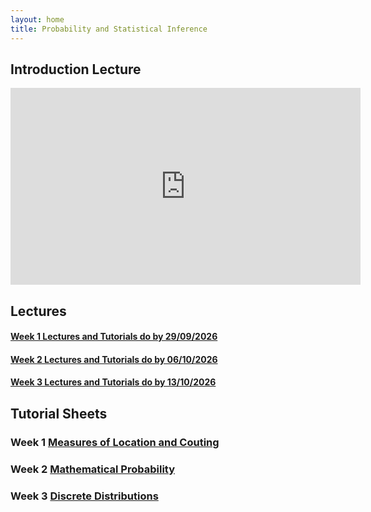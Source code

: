 ```yaml
---
layout: home
title: Probability and Statistical Inference
---
```



## Introduction Lecture 
<iframe width="560" height="315" src="https://www.youtube.com/embed/GEzdn6BUZS4?si=bJFDmAcsUSBjzC0t" title="YouTube video player" frameborder="0" allow="accelerometer; autoplay; clipboard-write; encrypted-media; gyroscope; picture-in-picture; web-share" referrerpolicy="strict-origin-when-cross-origin" allowfullscreen></iframe>

## Lectures 

#### [Week 1 Lectures and Tutorials do by 29/09/2026](Week1/index.md)
#### [Week 2 Lectures and Tutorials do by 06/10/2026](Week2/index.md)
#### [Week 3 Lectures and Tutorials do by 13/10/2026](Week3/index.md)



## Tutorial Sheets

### Week 1 [Measures of Location and Couting](Tutorials/Tutorial01_Questions.pdf)
### Week 2 [Mathematical Probability](Tutorials/Tutorial02_Probability.pdf)
### Week 3 [Discrete Distributions](Tutorials/Tutorial03_DiscreteDist.pdf)




